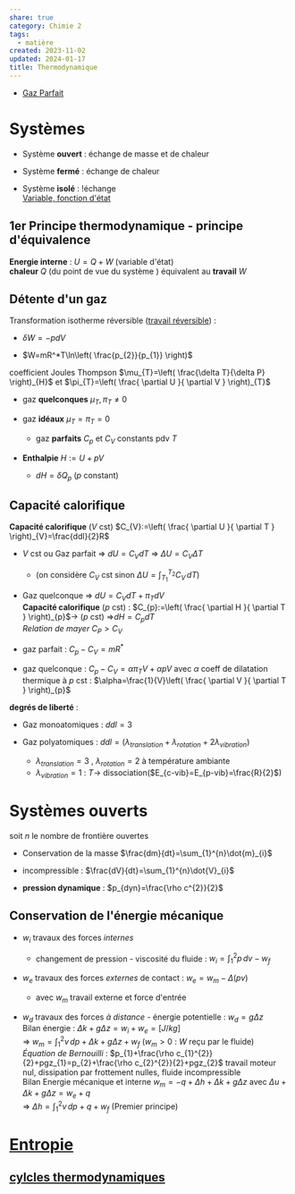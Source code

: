 ```yaml
---  
share: true  
category: Chimie 2  
tags:  
  - matière  
created: 2023-11-02  
updated: 2024-01-17  
title: Thermodynamique  
---  
```

  
  
- [Gaz Parfait](Gaz%20Parfait.md)  
# Systèmes  
  
- Système **ouvert** : échange de masse et de chaleur  
  
- Système **fermé** : échange de chaleur  
  
- Système **isolé** : !échange   
[Variable, fonction d'état](Variable,%20fonction%20d'%C3%A9tat.md)  
## 1er Principe thermodynamique - principe d'équivalence  
**Energie interne** :  $U=Q+W$ (variable d'état)  
	**chaleur** $Q$ (du point de vue du système ) équivalent au **travail** $W$   
## Détente d'un gaz  
Transformation isotherme réversible ([travail réversible](travail%20r%C3%A9versible.md)) :  
  
- $\delta W=-pdV$  
  
- $W=mR^*T\ln\left( \frac{p_{2}}{p_{1}} \right)$  
  
coefficient Joules Thompson $\mu_{T}=\left( \frac{\delta T}{\delta P} \right)_{H}$   et $\pi_{T}=\left( \frac{ \partial U }{ \partial V } \right)_{T}$   
  
- gaz **quelconques** $\mu_{T}, \pi_{T} \not = 0$  
  
- gaz **idéaux**  $\mu_{T} = \pi_{T}=0$  
	- gaz **parfaits** $C_{p}$ et $C_{V}$ constants pdv $T$  
  
  
- **Enthalpie** $H:=U+pV$  
	- $dH=\delta Q_{p}$ ($p$ constant)  
## Capacité calorifique  
**Capacité calorifique** ($V$ cst) $C_{V}:=\left( \frac{ \partial U }{ \partial T }  \right)_{V}=\frac{ddl}{2}R$  
  
- $V$ cst ou Gaz parfait ⇒ $dU=C_{V}dT$ ⇒ $\Delta U=C_{V}\Delta T$  
	- (on considère  $C_{V}$ cst sinon $\Delta U=\int_{T_{1}}^{T_{2}} C_{V} \, dT$)  
  
- Gaz quelconque ⇒ $dU=C_{V}dT+\pi_{T}dV$   
**Capacité calorifique** ($p$ cst) : $C_{p}:=\left( \frac{ \partial H }{ \partial T }  \right)_{p}$→  ($p$ cst) ⇒$dH=C_{p}dT$  
*Relation de mayer* $C_{P}>C_{V}$  
  
- gaz parfait : $C_{p}-C_{V}=mR^*$  
  
- gaz quelconque : $C_{p}-C_{V}=\alpha \pi_{T}V+\alpha pV$ avec $\alpha$ coeff de dilatation thermique à $p$ cst : $\alpha=\frac{1}{V}\left( \frac{ \partial V }{ \partial T } \right)_{p}$  
  
**degrés de liberté** :  
  
- Gaz monoatomiques : $ddl=3$  
  
- Gaz polyatomiques : $ddl=(\lambda _{translation}+\lambda_{rotation}+2\lambda_{vibration})$  
	- $\lambda_{translation}=3$ , $\lambda_{rotation}=2$ à température ambiante    
	- $\lambda_{vibration}=1$ : $T\to$ dissociation($E_{c-vib}=E_{p-vib}=\frac{R}{2}$)  
# Systèmes ouverts  
soit $n$ le nombre de frontière ouvertes  
  
- Conservation de la masse $\frac{dm}{dt}=\sum_{1}^{n}\dot{m}_{i}$  
  
- incompressible : $\frac{dV}{dt}=\sum_{1}^{n}\dot{V}_{i}$  
  
- **pression dynamique** : $p_{dyn}=\frac{\rho c^{2}}{2}$  
## Conservation de l'énergie mécanique  
  
- $w_{i}$ travaux des forces *internes*  
	- changement de pression - viscosité du fluide : $w_{i}=\int_{1}^{2} p \, dv-w_{f}$  
  
- $w_{e}$ travaux des forces *externes* de contact : $w_{e}=w_{m}-\Delta(pv)$  
	- avec $w_{m}$ travail externe et force d'entrée  
  
- $w_{d}$ travaux des forces *à distance* - énergie potentielle : $w_{d}=g\Delta z$  
Bilan énergie : $\Delta k+g \Delta z=w_{i}+w_{e} =[J /kg]$  
	⇒ $w_{m}=\int_{1}^{2} v \, dp+\Delta k+g\Delta z+w_{f}$  ($w_{m}>0$ : $W$ reçu par le fluide)  
*Équation de Bernouilli* : $p_{1}+\frac{\rho c_{1}^{2}}{2}+pgz_{1}=p_{2}+\frac{\rho c_{2}^{2}}{2}+pgz_{2}$ travail moteur nul, dissipation par frottement nulles, fluide incompressible  
Bilan Energie mécanique et interne $w_{m}=-q+\Delta h+\Delta k+g\Delta z$ avec $\Delta u+\Delta k+g\Delta z=w_{e}+q$  
	⇒ $\Delta h=\int_{1}^{2} v \, dp+q+w_{f}$ (Premier principe)  
  
# [Entropie](Entropie.md)  
  
## [cylcles thermodynamiques](cylcles%20thermodynamiques.md)  
